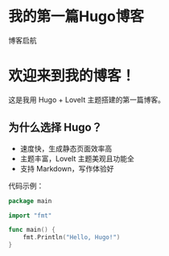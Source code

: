 # 我的第一篇Hugo博客


博客启航


# 欢迎来到我的博客！

这是我用 Hugo + LoveIt 主题搭建的第一篇博客。

## 为什么选择 Hugo？
- 速度快，生成静态页面效率高
- 主题丰富，LoveIt 主题美观且功能全
- 支持 Markdown，写作体验好

代码示例：
```go
package main

import "fmt"

func main() {
    fmt.Println("Hello, Hugo!")
}
````
